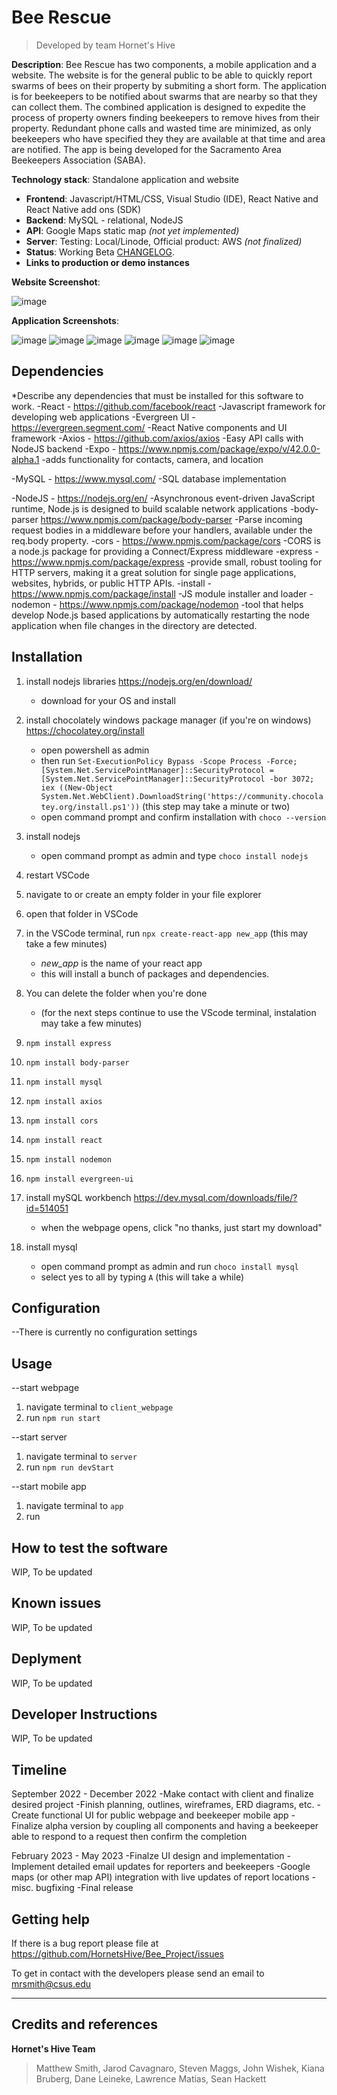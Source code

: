 # Bee Rescue
> Developed by team Hornet's Hive

**Description**:  Bee Rescue has two components, a mobile application and a website. The website is for the general public to be able to quickly report swarms of bees on their property by submiting a short form. The application is for beekeepers to be notified about swarms that are nearby so that they can collect them. The combined application is designed to expedite the process of property owners finding beekeepers to remove hives from their property. Redundant phone calls and wasted time are minimized, as only beekeepers who have specified they they are available at that time and area are notified. The app is being developed for the Sacramento Area Beekeepers Association (SABA).

 **Technology stack**: Standalone application and website
  - **Frontend**: Javascript/HTML/CSS, Visual Studio (IDE), React Native and React Native add ons (SDK)
  - **Backend**: MySQL - relational, NodeJS
  - **API**: Google Maps static map *(not yet implemented)*
  - **Server**: Testing: Local/Linode, Official product: AWS *(not finalized)*
  - **Status**: Working Beta [CHANGELOG](CHANGELOG.md).
  - **Links to production or demo instances**

**Website Screenshot**:

![image](https://user-images.githubusercontent.com/31836580/205386331-446fddb4-d866-4358-a9fb-48b4f22cc698.png)

**Application Screenshots**:

![image](https://user-images.githubusercontent.com/31836580/205385750-7063e857-e5bf-4e67-b474-95151b6d7152.png)
![image](https://user-images.githubusercontent.com/31836580/205385767-ce102a7d-4f81-4c70-b570-aeb9243a4f8f.png)
![image](https://user-images.githubusercontent.com/31836580/205385806-daa9205c-80ef-4b13-81da-8c148dcf8b07.png)
![image](https://user-images.githubusercontent.com/31836580/205385823-c9fdae69-e687-4812-a54d-eb5dd0a07792.png)
![image](https://user-images.githubusercontent.com/31836580/205385853-c20da159-c14b-4e3c-9ec1-22cf0f42f5c9.png)
![image](https://user-images.githubusercontent.com/31836580/205385884-2baf3d41-4c18-4427-a699-b50b5ec59f98.png)

## Dependencies

*Describe any dependencies that must be installed for this software to work.
-React - https://github.com/facebook/react
   -Javascript framework for developing web applications
-Evergreen UI - https://evergreen.segment.com/
   -React Native components and UI framework
-Axios - https://github.com/axios/axios
   -Easy API calls with NodeJS backend
-Expo - https://www.npmjs.com/package/expo/v/42.0.0-alpha.1
   -adds functionality for contacts, camera, and location

-MySQL - https://www.mysql.com/
   -SQL database implementation

-NodeJS - https://nodejs.org/en/
   -Asynchronous event-driven JavaScript runtime, Node.js is designed to build scalable network applications
-body-parser https://www.npmjs.com/package/body-parser
   -Parse incoming request bodies in a middleware before your handlers, available under the req.body property.
-cors - https://www.npmjs.com/package/cors
   -CORS is a node.js package for providing a Connect/Express middleware
-express - https://www.npmjs.com/package/express
   -provide small, robust tooling for HTTP servers, making it a great solution for single page applications, websites, hybrids, or public HTTP APIs.
-install - https://www.npmjs.com/package/install
   -JS module installer and loader
-nodemon - https://www.npmjs.com/package/nodemon
   -tool that helps develop Node.js based applications by automatically restarting the node application when file changes in the directory are detected.

## Installation

1. install nodejs libraries https://nodejs.org/en/download/
   - download for your OS and install

2. install chocolately windows package manager (if you're on windows) https://chocolatey.org/install
   - open powershell as admin 
   - then run `Set-ExecutionPolicy Bypass -Scope Process -Force; [System.Net.ServicePointManager]::SecurityProtocol = [System.Net.ServicePointManager]::SecurityProtocol -bor 3072; iex ((New-Object System.Net.WebClient).DownloadString('https://community.chocolatey.org/install.ps1'))` (this step may take a minute or two)
   - open command prompt and confirm installation with `choco --version`

3. install nodejs
   - open command prompt as admin and type `choco install nodejs`

4. restart VSCode
5. navigate to or create an empty folder in your file explorer
6. open that folder in VSCode
7. in the VSCode terminal, run `npx create-react-app new_app` (this may take a few minutes)
   - *new_app* is the name of your react app
   - this will install a bunch of packages and dependencies.
8. You can delete the folder when you're done
   - (for the next steps continue to use the VScode terminal, instalation may take a few minutes)
9. `npm install express`
10. `npm install body-parser`
11. `npm install mysql`
12. `npm install axios`
13. `npm install cors`
14. `npm install react`
15. `npm install nodemon`
16. `npm install evergreen-ui`

17. install mySQL workbench https://dev.mysql.com/downloads/file/?id=514051
    - when the webpage opens, click "no thanks, just start my download"
18. install mysql
    - open command prompt as admin and run `choco install mysql`
    - select yes to all by typing `A` (this will take a while) 

## Configuration
--There is currently no configuration settings

## Usage
--start webpage
1. navigate terminal to `client_webpage`
2. run `npm run start`

--start server
1. navigate terminal to `server`
2. run `npm run devStart`

--start mobile app
1. navigate terminal to `app`
2. run 

## How to test the software
WIP, To be updated

## Known issues
WIP, To be updated

## Deplyment
WIP, To be updated

## Developer Instructions
WIP, To be updated

## Timeline
September 2022 - December 2022
-Make contact with client and finalize desired project
-Finish planning, outlines, wireframes, ERD diagrams, etc.
-Create functional UI for public webpage and beekeeper mobile app
-Finalize alpha version by coupling all components and having a beekeeper
   able to respond to a request then confirm the completion

February 2023 - May 2023
-Finalze UI design and implementation
-Implement detailed email updates for reporters and beekeepers
-Google maps (or other map API) integration with live updates of report locations
-misc. bugfixing
-Final release

## Getting help
If there is a bug report please file at https://github.com/HornetsHive/Bee_Project/issues

To get in contact with the developers please send an email to mrsmith@csus.edu


----

## Credits and references
**Hornet's Hive Team**
> Matthew Smith, Jarod Cavagnaro, Steven Maggs, John Wishek, Kiana Bruberg, Dane Leineke, Lawrence Matias, Sean Hackett


